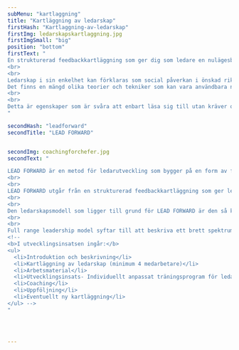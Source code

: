 ```yaml
---
subMenu: "kartlaggning"
title: "Kartläggning av ledarskap"
firstHash: "Kartlaggning-av-ledarskap"
firstImg: ledarskapskartlaggning.jpg
firstImgSmall: "big"
position: "bottom"
firstText: "
En strukturerad feedbackkartläggning som ger dig som ledare en nulägesbild av hur dina medarbetare uppfattar ditt ledarskap samt ett individuellt designat träningsprogram för att stärka dina utvecklingsområden i kombination med coaching.
<br>
<br>
Ledarskap i sin enkelhet kan förklaras som social påverkan i önskad riktning och handlar om att motivera människor att agera för att nå ett gemensamt mål.
Det finns en mängd olika teorier och tekniker som kan vara användbara när man utövar ledarskap. Dock handlar ledarskap om mer än att bara lära sig en teknik. För att vara en bra ledare krävs även god självkännedom, en stark vilja att påverka en situation kopplat till en tydlig förmåga att samverka med andra och inte minst att ha ett gott omdöme i relationer till andra.
<br>
<br>
Detta är egenskaper som är svåra att enbart läsa sig till utan kräver också praktisk erfarenhet och en god självinsikt. Att vara medveten om sina egna utvecklingsområden kan vara lika viktigt som att känna till sina styrkor.
"

secondHash: "leadforward"
secondTitle: "LEAD FORWARD"


secondImg: coachingforchefer.jpg
secondText: "

LEAD FORWARD är en metod för ledarutveckling som bygger på en form av feedback som brukar benämnas feedforward. Som namnet antyder har feedforward ett framåtriktat fokus och tar avstamp vid, snarare än att stanna vid återkoppling på tidigare beteenden så som ofta är fallet vid traditionell feedback.
<br>
<br>
LEAD FORWARD utgår från en strukturerad feedbackkartläggning som ger ledare en nulägesbild av hur deras medarbetare uppfattar deras ledarskap.
<br>
<br>
Den ledarskapsmodell som ligger till grund för LEAD FORWARD är den så kallade Full Range Leadership Model vilken är en av de ledarskapsmodeller som har erhållit starkast vetenskapligt stöd.
<br>
<br>
Full range leadership model syftar till att beskriva ett brett spektrum av ledarskapsbeteenden och omfattar såväl konstruktivt som icke-konstruktivt ledarskap. LEAD FORWARD fokuserar dock på effektivt ledarskap och därför utgår LEAD FORWARD helt och hållet från de beteenden som är förknippade med effektivt ledarskap.
<!--
<b>I utvecklingsinsatsen ingår:</b>
<ul>
  <li>Introduktion och beskrivning</li>
  <li>Kartläggning av ledarskap (minimum 4 medarbetare)</li>
  <li>Arbetsmaterial</li>
  <li>Utvecklingsinsats- Individuellt anpassat träningsprogram för ledarskapsbeteenden</li>
  <li>Coaching</li>
  <li>Uppföljning</li>
  <li>Eventuellt ny kartläggning</li>
</ul> -->
"




---
```


